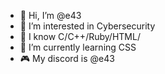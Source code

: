 - 👋 Hi, I’m @e43
- 👀 I’m interested in Cybersecurity
- 🧠 I know C/C++/Ruby/HTML/
- 🌱 I’m currently learning CSS
- 🎮 My discord is @e43

<!---
ShinobuDev/ShinobuDev is a ✨ special ✨ repository because its `README.md` (this file) appears on your GitHub profile.
You can click the Preview link to take a look at your changes.
--->

